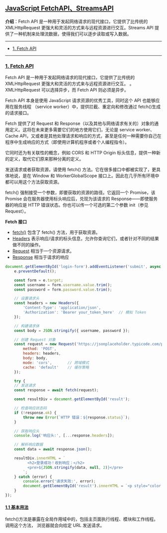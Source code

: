 ## [JavaScript FetchAPI、StreamsAPI](#)
**介绍**：Fetch API 是一种用于发起网络请求的现代接口，它提供了比传统的 XMLHttpRequest 更强大和灵活的方式来与远程资源进行交互。Streams API 提供了一种机制来处理流数据，使得我们可以逐步读取或写入数据。

---

- [1. Fetch API](#1-fetch-api)

---
### [1. Fetch API](#)
Fetch API 是一种用于发起网络请求的现代接口，它提供了比传统的 XMLHttpRequest 更强大和灵活的方式来与远程资源进行交互。
。XMLHttpRequest 可以选择异步，而 Fetch API 则必须是异步。

Fetch API 本身是使用 JavaScript 请求资源的优秀工具，同时这个 API 也能够应用在服务线程
（service worker）中，提供拦截、重定向和修改通过 fetch()生成的请求接口。

Fetch 提供了对 Request 和 Response（以及其他与网络请求有关的）对象的通用定义。这将在未来更多需要它们的地方使用它们，无论是 service worker、Cache API，又或者是其他处理请求和响应的方式，甚至是任何一种需要你自己在程序中生成响应的方式（即使用计算机程序或者个人编程指令）。

它同时还为有关联性的概念，例如 CORS 和 HTTP Origin 标头信息，提供一种新的定义，取代它们原来那种分离的定义。

发送请求或者获取资源，请使用 fetch() 方法。它在很多接口中都被实现了，更具体地说，是在 Window 和 WorkerGlobalScope 接口上。因此在几乎所有环境中都可以用这个方法获取资源。

fetch() 强制接受一个参数，即要获取的资源的路径。它返回一个 Promise，该 Promise 会在服务器使用标头响应后，兑现为该请求的 Response——即使服务器的响应是 HTTP 错误状态。你也可以传一个可选的第二个参数 init（参见 Request）。

**Fetch 接口**
- [fetch()](https://developer.mozilla.org/zh-CN/docs/Web/API/Window/fetch) 包含了 fetch() 方法，用于获取资源。
- [Headers](https://developer.mozilla.org/zh-CN/docs/Web/API/Headers) 表示响应/请求的标头信息，允许你查询它们，或者针对不同的结果做不同的操作。
- [Request](https://developer.mozilla.org/zh-CN/docs/Web/API/Request) 相当于一个资源请求。
- [Response](https://developer.mozilla.org/zh-CN/docs/Web/API/Response) 相当于请求的响应

```javascript
document.getElementById('login-form').addEventListener('submit', async function (e) {
    e.preventDefault();

    const form = e.target;
    const username = form.username.value.trim();
    const password = form.password.value.trim();

    // 设置请求头
    const headers = new Headers({
        'Content-Type': 'application/json',
        'Authorization': 'Bearer your_token_here'  // 模拟 Token
    });

    // 构建请求体
    const body = JSON.stringify({ username, password });

    // 创建 Request 对象
    const request = new Request('https://jsonplaceholder.typicode.com/posts', {
        method: 'POST',
        headers: headers,
        body: body,
        mode: 'cors',       // 跨域模式
        cache: 'default'    // 缓存策略
    });

    try {
    // 发送请求
    const response = await fetch(request);

    const resultDiv = document.getElementById('result');

    // 检查响应状态码
    if (!response.ok) {
        throw new Error(`HTTP 错误：${response.status}`);
    }

    // 获取响应头
    console.log('响应头:', [...response.headers]);

    // 解析响应数据
    const data = await response.json();

    resultDiv.innerHTML = `
          <h2>登录成功！收到响应：</h2>
          <pre>${JSON.stringify(data, null, 2)}</pre>
        `;
    } catch (error) {
        console.error('请求失败:', error);
        document.getElementById('result').innerHTML = `<p style="color:red;">错误：${error.message}</p>`;
    }
});

```

#### [1.1 基本用法](#)
fetch()方法是暴露在全局作用域中的，包括主页面执行线程、模块和工作线程。调用这个方法，
浏览器就会向给定 URL 发送请求。